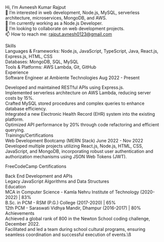 Hi, I’m Avneesh Kumar Rajput\
👀 I’m interested in web development, Node.js, MySQL, serverless architecture, microservices, MongoDB, and AWS.\
🌱 I’m currently working as a Node.js Developer.\
💞️ I’m looking to collaborate on web development projects.\
📫 How to reach me: rajput.avnesh0123@gmail.com

Skills\
Languages & Frameworks: Node.js, JavaScript, TypeScript, Java, React.js, Express.js, HTML, CSS\
Databases: MongoDB, SQL, MySQL\
Tools & Platforms: AWS Lambda, Git, GitHub\
Experience\
Software Engineer at Ambiente Technologies              Aug 2022 - Present

Developed and maintained RESTful APIs using Express.js.\
Implemented serverless architecture on AWS Lambda, reducing server costs by 15%.\
Crafted MySQL stored procedures and complex queries to enhance database efficiency.\
Integrated a new Electronic Health Record (EHR) system into the existing platform.\
Optimized API performance by 20% through code refactoring and efficient querying.\
Trainings/Certifications\
Web Development Bootcamp (MERN Stack)                    June 2022 - Nov 2022\
Developed multiple projects utilizing React.js, Node.js, HTML, CSS, JavaScript, and MongoDB, incorporating robust user authentication and authorization mechanisms using JSON Web Tokens (JWT).

FreeCodeCamp Certifications

Back End Development and APIs\
Legacy JavaScript Algorithms and Data Structures\
Education\
MCA in Computer Science - Kamla Nehru Institute of Technology (2020-2022) | 83% \
B.Sc. in PCM  - RSM (P.G.) College (2017-2020) | 65%\
12th PCM - Saraswati Vidhya Mandir, Dhampur (2016-2017) | 80%\
Achievements\
Achieved a global rank of 800 in the Newton School coding challenge, December 2022.\
Facilitated and led a team during school cultural programs, ensuring seamless coordination and successful execution of events.\ß


<!---
akr9368/akr9368 is a ✨ special ✨ repository because its `README.md` (this file) appears on your GitHub profile.
You can click the Preview link to take a look at your changes.
--->
